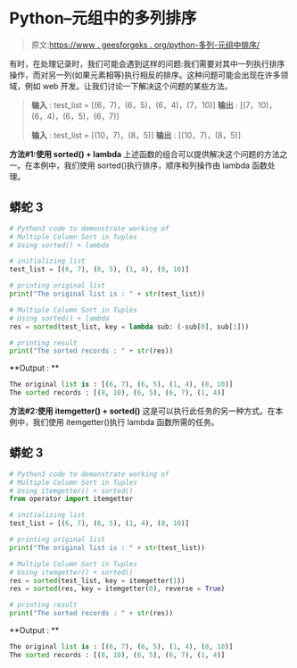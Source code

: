# Python–元组中的多列排序

> 原文:[https://www . geesforgeks . org/python-多列-元组中排序/](https://www.geeksforgeeks.org/python-mutiple-column-sort-in-tuples/)

有时，在处理记录时，我们可能会遇到这样的问题:我们需要对其中一列执行排序操作，而对另一列(如果元素相等)执行相反的排序。这种问题可能会出现在许多领域，例如 web 开发。让我们讨论一下解决这个问题的某些方法。

> **输入** : test_list = [(6，7)，(6，5)，(6，4)，(7，10)]
> **输出** : [(7，10)，(6，4)，(6，5)，(6，7)]
> 
> **输入** : test_list = [(10，7)，(8，5)]
> **输出** : [(10，7)，(8，5)]

**方法#1:使用 sorted() + lambda**
上述函数的组合可以提供解决这个问题的方法之一。在本例中，我们使用 sorted()执行排序，顺序和列操作由 lambda 函数处理。

## 蟒蛇 3

```py
# Python3 code to demonstrate working of
# Multiple Column Sort in Tuples
# Using sorted() + lambda

# initializing list
test_list = [(6, 7), (6, 5), (1, 4), (8, 10)]

# printing original list
print("The original list is : " + str(test_list))

# Multiple Column Sort in Tuples
# Using sorted() + lambda
res = sorted(test_list, key = lambda sub: (-sub[0], sub[1]))

# printing result
print("The sorted records : " + str(res))
```

**Output : **

```py
The original list is : [(6, 7), (6, 5), (1, 4), (8, 10)]
The sorted records : [(8, 10), (6, 5), (6, 7), (1, 4)]
```

**方法#2:使用 itemgetter() + sorted()**
这是可以执行此任务的另一种方式。在本例中，我们使用 itemgetter()执行 lambda 函数所需的任务。

## 蟒蛇 3

```py
# Python3 code to demonstrate working of
# Multiple Column Sort in Tuples
# Using itemgetter() + sorted()
from operator import itemgetter

# initializing list
test_list = [(6, 7), (6, 5), (1, 4), (8, 10)]

# printing original list
print("The original list is : " + str(test_list))

# Multiple Column Sort in Tuples
# Using itemgetter() + sorted()
res = sorted(test_list, key = itemgetter(1))
res = sorted(res, key = itemgetter(0), reverse = True)

# printing result
print("The sorted records : " + str(res))
```

**Output : **

```py
The original list is : [(6, 7), (6, 5), (1, 4), (8, 10)]
The sorted records : [(8, 10), (6, 5), (6, 7), (1, 4)]
```
